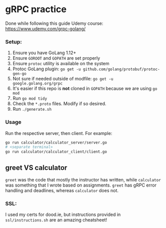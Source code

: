 # gRPC practice

Done while following this guide Udemy course: https://www.udemy.com/grpc-golang/

### Setup:
1. Ensure you have GoLang 1.12+
1. Ensure `GOROOT` and `GOPATH` are set properly
1. Ensure `protoc` utility is available on the system
1. Protoc GoLang plugin: `go get -u github.com/golang/protobuf/protoc-gen-go`
1. Not sure if needed outside of modfile: `go get -u google.golang.org/grpc`
1. It's easier if this repo is **not** cloned in `GOPATH` because we are using `go mod`
1. Run `go mod tidy`
1. Check the `*.proto` files. Modify if so desired.
1. Run `./generate.sh`

### Usage
Run the respective server, then client. For example: 
```bash
go run calculator/calculator_server/server.go
# <separate terminal>
go run calculator/calculator_client/client.go
```

## greet VS calculator
`greet` was the code that mostly the instructor has written, while `calculator` was something that I wrote based on assignments.
`greet` has gRPC error handling and deadlines, whereas `calculator` does not.

### SSL:
I used my certs for dood.ie, but instructions provided in `ssl/instructions.sh` are an amazing cheatsheet!
